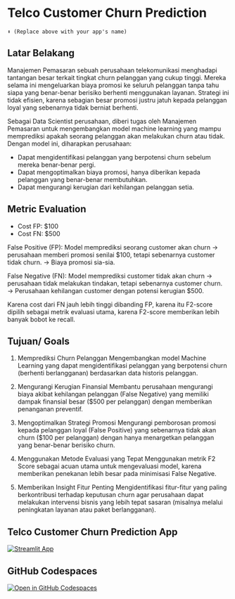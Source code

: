 # Telco Customer Churn Prediction
```
⬆️ (Replace above with your app's name)
```

## Latar Belakang
Manajemen Pemasaran sebuah perusahaan telekomunikasi menghadapi tantangan besar terkait tingkat churn pelanggan yang cukup tinggi. Mereka selama ini mengeluarkan biaya promosi ke seluruh pelanggan tanpa tahu siapa yang benar-benar berisiko berhenti menggunakan layanan. Strategi ini tidak efisien, karena sebagian besar promosi justru jatuh kepada pelanggan loyal yang sebenarnya tidak berniat berhenti.

Sebagai Data Scientist perusahaan, diberi tugas oleh Manajemen Pemasaran untuk mengembangkan model machine learning yang mampu memprediksi apakah seorang pelanggan akan melakukan churn atau tidak. Dengan model ini, diharapkan perusahaan:
- Dapat mengidentifikasi pelanggan yang berpotensi churn sebelum mereka benar-benar pergi.
- Dapat mengoptimalkan biaya promosi, hanya diberikan kepada pelanggan yang benar-benar membutuhkan.
- Dapat mengurangi kerugian dari kehilangan pelanggan setia.

## Metric Evaluation
- Cost FP: $100
- Cost FN: $500

False Positive (FP): Model memprediksi seorang customer akan churn → perusahaan memberi promosi senilai $100, tetapi sebenarnya customer tidak churn.
→ Biaya promosi sia-sia.

False Negative (FN): Model memprediksi customer tidak akan churn → perusahaan tidak melakukan tindakan, tetapi sebenarnya customer churn.
→ Perusahaan kehilangan customer dengan potensi kerugian $500.

Karena cost dari FN jauh lebih tinggi dibanding FP, karena itu F2-score dipilih sebagai metrik evaluasi utama, karena F2-score memberikan lebih banyak bobot ke recall.

## Tujuan/ Goals
1. Memprediksi Churn Pelanggan
Mengembangkan model Machine Learning yang dapat mengidentifikasi pelanggan yang berpotensi churn (berhenti berlangganan) berdasarkan data historis pelanggan.

2. Mengurangi Kerugian Finansial
Membantu perusahaan mengurangi biaya akibat kehilangan pelanggan (False Negative) yang memiliki dampak finansial besar ($500 per pelanggan) dengan memberikan penanganan preventif.

3. Mengoptimalkan Strategi Promosi
Mengurangi pemborosan promosi kepada pelanggan loyal (False Positive) yang sebenarnya tidak akan churn ($100 per pelanggan) dengan hanya menargetkan pelanggan yang benar-benar berisiko churn.

4. Menggunakan Metode Evaluasi yang Tepat
Menggunakan metrik F2 Score sebagai acuan utama untuk mengevaluasi model, karena memberikan penekanan lebih besar pada minimisasi False Negative.

5. Memberikan Insight Fitur Penting
Mengidentifikasi fitur-fitur yang paling berkontribusi terhadap keputusan churn agar perusahaan dapat melakukan intervensi bisnis yang lebih tepat sasaran (misalnya melalui peningkatan layanan atau paket berlangganan).


## Telco Customer Churn Prediction App

[![Streamlit App](https://static.streamlit.io/badges/streamlit_badge_black_white.svg)](https://dp-machinelearning-kh.streamlit.app/)
## GitHub Codespaces

[![Open in GitHub Codespaces](https://github.com/codespaces/badge.svg)](https://github.com/kahfidwi/dp-machinelearning/tree/master)
